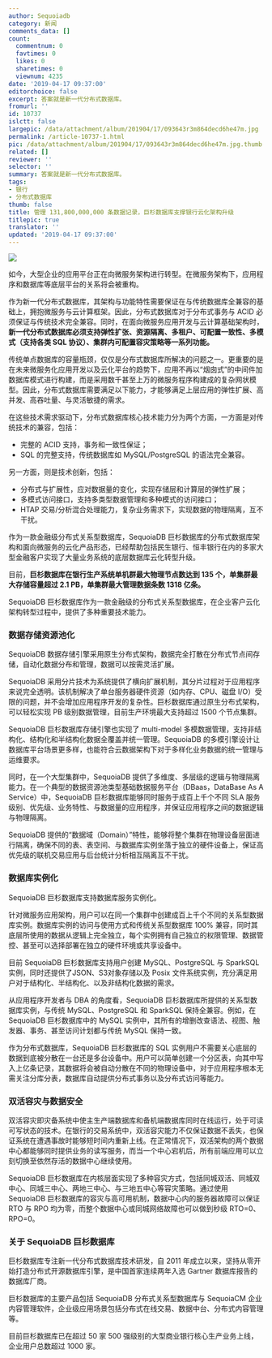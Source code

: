 ```yaml
---
author: Sequoiadb
category: 新闻
comments_data: []
count:
  commentnum: 0
  favtimes: 0
  likes: 0
  sharetimes: 0
  viewnum: 4235
date: '2019-04-17 09:37:00'
editorchoice: false
excerpt: 答案就是新一代分布式数据库。
fromurl: ''
id: 10737
islctt: false
largepic: /data/attachment/album/201904/17/093643r3m864decd6he47m.jpg
permalink: /article-10737-1.html
pic: /data/attachment/album/201904/17/093643r3m864decd6he47m.jpg.thumb.jpg
related: []
reviewer: ''
selector: ''
summary: 答案就是新一代分布式数据库。
tags:
- 银行
- 分布式数据库
thumb: false
title: 管理 131,800,000,000 条数据记录，巨杉数据库支撑银行云化架构升级
titlepic: true
translator: ''
updated: '2019-04-17 09:37:00'
---
```


![](/data/attachment/album/201904/17/093643r3m864decd6he47m.jpg)


如今，大型企业的应用平台正在向微服务架构进行转型。在微服务架构下，应用程序和数据库等底层平台的关系将会被重构。


作为新一代分布式数据库，其架构与功能特性需要保证在与传统数据库全兼容的基础上，拥抱微服务与云计算框架。因此，分布式数据库对于分布式事务与 ACID 必须保证与传统技术完全兼容。同时，在面向微服务应用开发与云计算基础架构时，**新一代分布式数据库必须支持弹性扩张、资源隔离、多租户、可配置一致性、多模式（支持各类 SQL 协议）、集群内可配置容灾策略等一系列功能。**


传统单点数据库的容量瓶颈，仅仅是分布式数据库所解决的问题之一。更重要的是在未来微服务化应用开发以及云化平台的趋势下，应用不再以“烟囱式”的中间件加数据库模式进行构建，而是采用数千甚至上万的微服务程序构建成的复杂网状模型。因此，分布式数据库需要满足以下能力，才能够满足上层应用的弹性扩展、高并发、高吞吐量、与灵活敏捷的需求。


在这些技术需求驱动下，分布式数据库核心技术能力分为两个方面，一方面是对传统技术的兼容，包括：


* 完整的 ACID 支持，事务和一致性保证；
* SQL 的完整支持，传统数据库如 MySQL/PostgreSQL 的语法完全兼容。


另一方面，则是技术创新，包括：


* 分布式与扩展性，应对数据量的变化，实现存储层和计算层的弹性扩展；
* 多模式访问接口，支持多类型数据管理和多种模式的访问接口；
* HTAP 交易/分析混合处理能力，复杂业务需求下，实现数据的物理隔离，互不干扰。


作为一款金融级分布式关系型数据库，SequoiaDB 巨杉数据库的分布式数据库架构和面向微服务的云化产品形态，已经帮助包括民生银行、恒丰银行在内的多家大型金融客户实现了大量业务系统的底层数据库云化转型升级。


目前，**巨杉数据库在银行生产系统单机群最大物理节点数达到 135 个，单集群最大存储容量超过 2.1 PB，单集群最大管理数据条数 1318 亿条。**


SequoiaDB 巨杉数据库作为一款金融级的分布式关系型数据库，在企业客户云化架构转型过程中，提供了多种重要技术能力。


### 数据存储资源池化


SequoiaDB 数据存储引擎采用原生分布式架构，数据完全打散在分布式节点间存储，自动化数据分布和管理，数据可以按需灵活扩展。


SequoiaDB 采用分片技术为系统提供了横向扩展机制，其分片过程对于应用程序来说完全透明。该机制解决了单台服务器硬件资源（如内存、CPU、磁盘 I/O）受限的问题，并不会增加应用程序开发的复杂性。巨杉数据库通过原生分布式架构，可以轻松实现 PB 级别数据管理，目前生产环境最大支持超过 1500 个节点集群。


SequoiaDB 巨杉数据库存储引擎也实现了 multi-model 多模数据管理，支持非结构化、结构化和半结构化数据全覆盖并统一管理。SequoiaDB 的多模引擎设计让数据库平台场景更多样，也能符合云数据架构下对于多样化业务数据的统一管理与运维要求。 


同时，在一个大型集群中，SequoiaDB 提供了多维度、多层级的逻辑与物理隔离能力。在一个典型的数据资源池类型基础数据服务平台（DBaas，DataBase As A Service）中，SequoiaDB 巨杉数据库能够同时服务于成百上千个不同 SLA 服务级别、优先级、业务特性、与数据量的应用程序，并保证应用程序之间的数据逻辑与物理隔离。


SequoiaDB 提供的“数据域（Domain）”特性，能够将整个集群在物理设备层面进行隔离，确保不同的表、表空间、与数据库实例坐落于独立的硬件设备上，保证高优先级的联机交易应用与后台统计分析相互隔离互不干扰。


### 数据库实例化


SequoiaDB 巨杉数据库支持数据库服务实例化。


针对微服务应用架构，用户可以在同一个集群中创建成百上千个不同的关系型数据库实例。数据库实例的访问与使用方式和传统关系型数据库 100% 兼容，同时其底层所使用的数据从逻辑上完全独立，每个实例拥有自己独立的权限管理、数据管控、甚至可以选择部署在独立的硬件环境或共享设备中。 


目前 SequoiaDB 巨杉数据库支持用户创建 MySQL、PostgreSQL 与 SparkSQL 实例，同时还提供了JSON、S3对象存储以及 Posix 文件系统实例，充分满足用户对于结构化、半结构化、以及非结构化数据的需求。


从应用程序开发者与 DBA 的角度看，SequoiaDB 巨杉数据库所提供的关系型数据库实例，与传统 MySQL、PostgreSQL 和 SparkSQL 保持全兼容。例如，在 SequoiaDB 巨杉数据库中的 MySQL 实例中，其所有的增删改查语法、视图、触发器、事务、甚至访问计划都与传统 MySQL 保持一致。


作为分布式数据库，SequoiaDB 巨杉数据库的 SQL 实例用户不需要关心底层的数据到底被分散在一台还是多台设备中。用户可以简单创建一个分区表，向其中写入上亿条记录，其数据将会被自动分散在不同的物理设备中，对于应用程序根本无需关注分库分表，数据库自动提供分布式事务以及分布式访问等能力。


### 双活容灾与数据安全


双活容灾即灾备系统中使主生产端数据库和备机端数据库同时在线运行，处于可读可写状态的技术。在银行的交易系统中，双活容灾能力不仅保证数据不丢失，也保证系统在遭遇事故时能够短时间内重新上线。在正常情况下，双活架构的两个数据中心都能够同时提供业务的读写服务，而当一个中心宕机后，所有前端应用可以立刻切换至依然存活的数据中心继续使用。


SequoiaDB 巨杉数据库在内核层面实现了多种容灾方式，包括同城双活、同城双中心、同城三中心、两地三中心、与三地五中心等容灾策略。通过使用 SequoiaDB 巨杉数据库的容灾与高可用机制，数据中心内的服务器故障可以保证 RTO 与 RPO 均为零，而整个数据中心或同城网络故障也可以做到秒级 RTO=0、RPO=0。


### 关于 SequoiaDB 巨杉数据库


巨杉数据库专注新一代分布式数据库技术研发，自 2011 年成立以来，坚持从零开始打造分布式开源数据库引擎，是中国首家连续两年入选 Gartner 数据库报告的数据库厂商。


巨杉数据库的主要产品包括 SequoiaDB 分布式关系型数据库与 SequoiaCM 企业内容管理软件，企业级应用场景包括分布式在线交易、数据中台、分布式内容管理等。


目前巨杉数据库已在超过 50 家 500 强级别的大型商业银行核心生产业务上线，企业用户总数超过 1000 家。